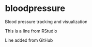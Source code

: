 # bloodpressure

Blood pressure tracking and visualization

This is a line from RStudio

Line added from GitHub
